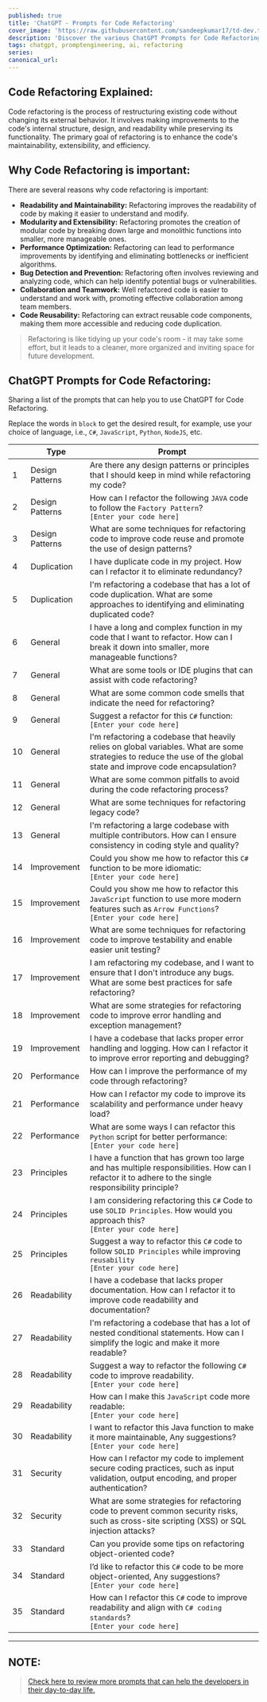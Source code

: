 ```yaml
---
published: true
title: 'ChatGPT - Prompts for Code Refactoring'
cover_image: 'https://raw.githubusercontent.com/sandeepkumar17/td-dev.to/master/assets/blog-cover/chat-gpt-prompts.jpg'
description: 'Discover the various ChatGPT Prompts for Code Refactoring'
tags: chatgpt, promptengineering, ai, refactoring
series:
canonical_url:
---
```


## Code Refactoring Explained:

Code refactoring is the process of restructuring existing code without changing its external behavior. It involves making improvements to the code's internal structure, design, and readability while preserving its functionality. The primary goal of refactoring is to enhance the code's maintainability, extensibility, and efficiency.

## Why Code Refactoring is important:

There are several reasons why code refactoring is important:
* **Readability and Maintainability:** Refactoring improves the readability of code by making it easier to understand and modify.
* **Modularity and Extensibility:** Refactoring promotes the creation of modular code by breaking down large and monolithic functions into smaller, more manageable ones.
* **Performance Optimization:** Refactoring can lead to performance improvements by identifying and eliminating bottlenecks or inefficient algorithms.
* **Bug Detection and Prevention:** Refactoring often involves reviewing and analyzing code, which can help identify potential bugs or vulnerabilities.
* **Collaboration and Teamwork:** Well refactored code is easier to understand and work with, promoting effective collaboration among team members.
* **Code Reusability:** Refactoring can extract reusable code components, making them more accessible and reducing code duplication.

> Refactoring is like tidying up your code's room - it may take some effort, but it leads to a cleaner, more organized and inviting space for future development.

## ChatGPT Prompts for Code Refactoring:

Sharing a list of the prompts that can help you to use ChatGPT for Code Refactoring.

Replace the words in `block` to get the desired result, for example, use your choice of language, i.e., `C#`, `JavaScript`, `Python`, `NodeJS`, etc.

| | Type | Prompt |
| --- | --- | --- |
| 1 | Design Patterns | Are there any design patterns or principles that I should keep in mind while refactoring my code? |
| 2 | Design Patterns | How can I refactor the following `JAVA` code to follow the `Factory Pattern`? <br /> `[Enter your code here]` |
| 3 | Design Patterns | What are some techniques for refactoring code to improve code reuse and promote the use of design patterns? |
| 4 | Duplication | I have duplicate code in my project. How can I refactor it to eliminate redundancy? |
| 5 | Duplication | I'm refactoring a codebase that has a lot of code duplication. What are some approaches to identifying and eliminating duplicated code? |
| 6 | General | I have a long and complex function in my code that I want to refactor. How can I break it down into smaller, more manageable functions? |
| 7 | General | What are some tools or IDE plugins that can assist with code refactoring? |
| 8 | General | What are some common code smells that indicate the need for refactoring? |
| 9 | General | Suggest a refactor for this `C#` function: <br /> `[Enter your code here]` |
| 10 | General | I'm refactoring a codebase that heavily relies on global variables. What are some strategies to reduce the use of the global state and improve code encapsulation? |
| 11 | General | What are some common pitfalls to avoid during the code refactoring process? |
| 12 | General | What are some techniques for refactoring legacy code? |
| 13 | General | I'm refactoring a large codebase with multiple contributors. How can I ensure consistency in coding style and quality? |
| 14 | Improvement | Could you show me how to refactor this `C#` function to be more idiomatic: <br /> `[Enter your code here]` |
| 15 | Improvement | Could you show me how to refactor this `JavaScript` function to use more modern features such as `Arrow Functions`? <br /> `[Enter your code here]` |
| 16 | Improvement | What are some techniques for refactoring code to improve testability and enable easier unit testing? |
| 17 | Improvement | I am refactoring my codebase, and I want to ensure that I don't introduce any bugs. What are some best practices for safe refactoring? |
| 18 | Improvement | What are some strategies for refactoring code to improve error handling and exception management? |
| 19 | Improvement | I have a codebase that lacks proper error handling and logging. How can I refactor it to improve error reporting and debugging? |
| 20 | Performance | How can I improve the performance of my code through refactoring? |
| 21 | Performance | How can I refactor my code to improve its scalability and performance under heavy load? |
| 22 | Performance | What are some ways I can refactor this `Python` script for better performance: <br /> `[Enter your code here]` |
| 23 | Principles | I have a function that has grown too large and has multiple responsibilities. How can I refactor it to adhere to the single responsibility principle? |
| 24 | Principles | I am considering refactoring this `C#` Code to use `SOLID Principles`. How would you approach this? <br /> `[Enter your code here]` |
| 25 | Principles | Suggest a way to refactor this `C#` code to follow `SOLID Principles` while improving `reusability` <br /> `[Enter your code here]` |
| 26 | Readability | I have a codebase that lacks proper documentation. How can I refactor it to improve code readability and documentation? |
| 27 | Readability | I'm refactoring a codebase that has a lot of nested conditional statements. How can I simplify the logic and make it more readable? |
| 28 | Readability | Suggest a way to refactor the following `C#` code to improve readability. <br /> `[Enter your code here]` |
| 29 | Readability | How can I make this `JavaScript` code more readable: <br /> `[Enter your code here]` |
| 30 | Readability | I want to refactor this Java function to make it more maintainable, Any suggestions? <br /> `[Enter your code here]` |
| 31 | Security | How can I refactor my code to implement secure coding practices, such as input validation, output encoding, and proper authentication? |
| 32 | Security | What are some strategies for refactoring code to prevent common security risks, such as cross-site scripting (XSS) or SQL injection attacks? |
| 33 | Standard | Can you provide some tips on refactoring object-oriented code? |
| 34 | Standard | I’d like to refactor this `C#` code to be more object-oriented, Any suggestions? <br /> `[Enter your code here]` |
| 35 | Standard | How can I refactor this `C#` code to improve readability and align with `C# coding standards`? <br /> `[Enter your code here]` |

---
## NOTE:
> [Check here to review more prompts that can help the developers in their day-to-day life.](https://dev.to/techiesdiary/chatgpt-prompts-for-developers-216d)
